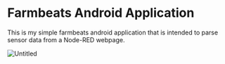 # Farmbeats Android Application
This is my simple farmbeats android application that is intended to parse sensor data from a Node-RED webpage.


![Untitled](https://user-images.githubusercontent.com/59847206/208165969-2f6b2cdb-c2eb-4c17-9cf1-39eb02348068.png)
